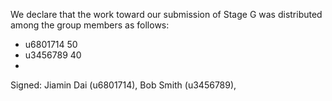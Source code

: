 We declare that the work toward our submission of Stage G was distributed among the group members as follows:

* u6801714 50
* u3456789 40
* 

Signed: Jiamin Dai (u6801714), Bob Smith (u3456789),

